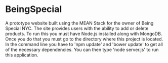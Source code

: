 # BeingSpecial
A prototype website built using the MEAN Stack for the owner of Being Special NYC.  The site provides users with the ability to add or delete products.  To run this you must have Node.js installed along with MongoDB.  Once you do that you must go to the directory where this project is located.  In the command line you have to 'npm update' and 'bower update' to get all of the necessary dependencies. You can then type 'node server.js' to run this application.
